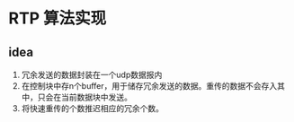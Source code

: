 # RTP 算法实现

## idea

1. 冗余发送的数据封装在一个udp数据报内
2. 在控制块中存n个buffer，用于储存冗余发送的数据。重传的数据不会存入其中，只会在当前数据块中发送。
3. 将快速重传的个数推迟相应的冗余个数。